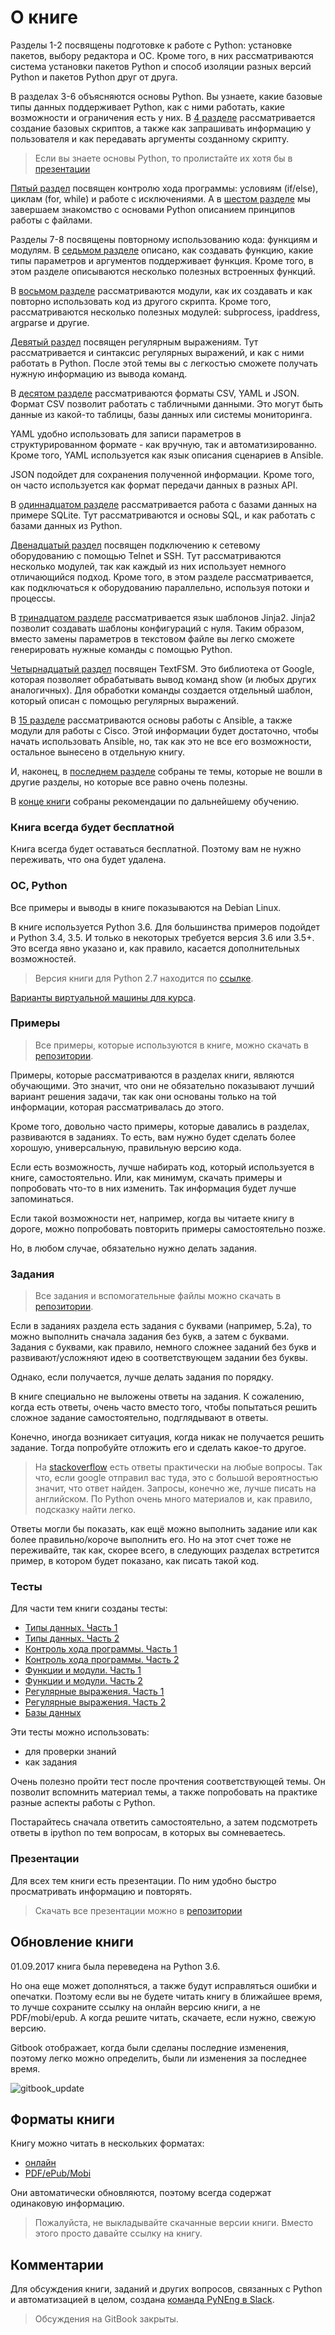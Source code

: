 # О книге

Разделы 1-2 посвящены подготовке к работе с Python: установке пакетов, выбору редактора и ОС.
Кроме того, в них рассматриваются система установки пакетов Python и способ изоляции разных версий Python и пакетов Python друг от друга.

В разделах 3-6 объясняются основы Python.
Вы узнаете, какие базовые типы данных поддерживает Python, как с ними работать, какие возможности и ограничения есть у них.
В [4 разделе](book/04_basic_scripts/README.md) рассматривается создание базовых скриптов, а также как запрашивать информацию у пользователя и как передавать аргументы созданному скрипту.

> Если вы знаете основы Python, то пролистайте их хотя бы в [презентации](https://github.com/natenka/pyneng-slides)

[Пятый раздел](book/05_control_structures/README.md) посвящен контролю хода программы: условиям (if/else), циклам (for, while) и работе с исключениями. А в [шестом разделе](book/06_files/README.md) мы завершаем знакомство с основами Python описанием принципов работы с файлами.

Разделы 7-8 посвящены повторному использованию кода: функциям и модулям.
В [седьмом разделе](book/07_functions/README.md) описано, как создавать функцию, какие типы параметров и аргументов поддерживает функция.
Кроме того, в этом разделе описываются несколько полезных встроенных функций.

В [восьмом разделе](book/08_modules/README.md) рассматриваются модули, как их создавать и как повторно использовать код из другого скрипта.
Кроме того, рассматриваются несколько полезных модулей: subprocess, ipaddress, argparse и другие.

[Девятый раздел](book/09_regex/README.md) посвящен регулярным выражениям.
Тут рассматривается и синтаксис регулярных выражений, и как с ними работать в Python.
После этой темы вы с легкостью сможете получать нужную информацию из вывода команд.

В [десятом разделе](book/10_serialization/README.md) рассматриваются форматы CSV, YAML и JSON.
Формат CSV позволит работать с табличными данными.
Это могут быть данные из какой-то таблицы, базы данных или системы мониторинга.

YAML удобно использовать для записи параметров в структурированном формате - как вручную, так и автоматизированно.
Кроме того, YAML используется как язык описания сценариев в Ansible.

JSON подойдет для сохранения полученной информации.
Кроме того, он часто используется как формат передачи данных в разных API.

В [одиннадцатом разделе](book/11_db/README.md) рассматривается работа с базами данных на примере SQLite.
Тут рассматриваются и основы SQL, и как работать с базами данных из Python.

[Двенадцатый раздел](book/12_ssh_telnet/README.md) посвящен подключению к сетевому оборудованию с помощью Telnet и SSH.
Тут рассматриваются несколько модулей, так как каждый из них использует немного отличающийся подход.
Кроме того, в этом разделе рассматривается, как подключаться к оборудованию параллельно, используя потоки и процессы.

В [тринадцатом разделе](book/13_jinja2/README.md) рассматривается язык шаблонов Jinja2.
Jinja2 позволит создавать шаблоны конфигураций с нуля.
Таким образом, вместо замены параметров в текстовом файле вы легко сможете генерировать нужные команды с помощью Python.

[Четырнадцатый раздел](book/14_textfsm/README.md) посвящен TextFSM.
Это библиотека от Google, которая позволяет обрабатывать вывод команд show (и любых других аналогичных).
Для обработки команды создается отдельный шаблон, который описан с помощью регулярных выражений.

В [15 разделе](book/15_ansible/README.md) рассматриваются основы работы с Ansible, а также модули для работы с Cisco.
Этой информации будет достаточно, чтобы начать использовать Ansible, но, так как это не все его возможности, остальное вынесено в отдельную книгу.

И, наконец, в [последнем разделе](book/16_additional_info/README.md) собраны те темы, которые не вошли в другие разделы, но которые все равно очень полезны.

В [конце книги](resources.md) собраны рекомендации по дальнейшему обучению.

### Книга всегда будет бесплатной

Книга всегда будет оставаться бесплатной.
Поэтому вам не нужно переживать, что она будет удалена.

### ОС, Python

Все примеры и выводы в книге показываются на Debian Linux.

В книге используется Python 3.6.
Для большинства примеров подойдет и Python 3.4, 3.5.
И только в некоторых требуется версия 3.6 или 3.5+.
Это всегда явно указано и, как правило, касается дополнительных возможностей.

> Версия книги для Python 2.7 находится по [ссылке](https://natenka.gitbooks.io/pyneng/content/v/python2.7/).

[Варианты виртуальной машины для курса](book/01_intro/README.md).

### Примеры

> Все примеры, которые используются в книге, можно скачать в [репозитории](https://github.com/natenka/pyneng-examples-exercises/).


Примеры, которые рассматриваются в разделах книги, являются обучающими.
Это значит, что они не обязательно показывают лучший вариант решения задачи, так как они основаны только на той информации, которая рассматривалась до этого.

Кроме того, довольно часто примеры, которые давались в разделах, развиваются в заданиях.
То есть, вам нужно будет сделать более хорошую, универсальную, правильную версию кода.

Если есть возможность, лучше набирать код, который используется в книге, самостоятельно.
Или, как минимум, скачать примеры и попробовать что-то в них изменить.
Так информация будет лучше запоминаться.

Если такой возможности нет, например, когда вы читаете книгу в дороге,
можно попробовать повторить примеры самостоятельно позже.

Но, в любом случае, обязательно нужно делать задания.

### Задания

> Все задания и вспомогательные файлы можно скачать в [репозитории](https://github.com/natenka/pyneng-examples-exercises/).


Если в заданиях раздела есть задания с буквами (например, 5.2a), то можно выполнить сначала задания без букв, а затем с буквами.
Задания с буквами, как правило, немного сложнее заданий без букв и развивают/усложняют идею в соответствующем задании без буквы.

Однако, если получается, лучше делать задания по порядку.

В книге специально не выложены ответы на задания.
К сожалению, когда есть ответы, очень часто вместо того, чтобы попытаться решить сложное задание самостоятельно, подглядывают в ответы.

Конечно, иногда возникает ситуация, когда никак не получается решить задание.
Тогда попробуйте отложить его и сделать какое-то другое.

> На [stackoverflow](http://stackoverflow.com/) есть ответы практически на любые вопросы. Так что, если google отправил вас туда, это с большой вероятностью значит, что ответ найден. Запросы, конечно же, лучше писать на английском. По Python очень много материалов и, как правило, подсказку найти легко.

Ответы могли бы показать, как ещё можно выполнить задание или как более правильно/короче выполнить его.
Но на этот счет тоже не переживайте, так как, скорее всего, в следующих разделах встретится пример, в котором будет показано, как писать такой код.

### Тесты


Для части тем книги созданы тесты:

* [Типы данных. Часть 1](https://goo.gl/forms/xKHX5xNM8Pv5sQDf2)
* [Типы данных. Часть 2](https://goo.gl/forms/igxR3ub3tQg3ycX53)
* [Контроль хода программы. Часть 1](https://goo.gl/forms/2TmGcrhG11h2SdLn1)
* [Контроль хода программы. Часть 2](https://goo.gl/forms/KZGaDquGlUmOz2kG3)
* [Функции и модули. Часть 1](https://goo.gl/forms/M1DpbdD0brVbdp1G3)
* [Функции и модули. Часть 2](https://goo.gl/forms/rNvdX9bHw8wLajJp2)
* [Регулярные выражения. Часть 1](https://goo.gl/forms/5UpkJbm1dORqs4bP2)
* [Регулярные выражения. Часть 2](https://goo.gl/forms/ltuOAO62yLlZkEmm1)
* [Базы данных](https://goo.gl/forms/wtGgmWg0vow1Cyqo1)


Эти тесты можно использовать:
* для проверки знаний
* как задания

Очень полезно пройти тест после прочтения соответствующей темы.
Он позволит вспомнить материал темы, а также попробовать на практике разные аспекты работы с Python.

Постарайтесь сначала ответить самостоятельно, а затем подсмотреть ответы в ipython по тем вопросам, в которых вы сомневаетесь.

### Презентации

Для всех тем книги есть презентации.
По ним удобно быстро просматривать информацию и повторять.

> Скачать все презентации можно в [репозитории](https://github.com/natenka/pyneng-slides/tree/py3-pdf)


## Обновление книги

01.09.2017 книга была переведена на Python 3.6.

Но она еще может дополняться, а также будут исправляться ошибки и опечатки.
Поэтому если вы не будете читать книгу в ближайшее время, то лучше сохраните ссылку на онлайн версию книги, а не PDF/mobi/epub.
А когда решите читать, скачаете, если нужно, свежую версию.


Gitbook отображает, когда были сделаны последние изменения, поэтому легко можно определить, были ли изменения за последнее время.

![gitbook_update](https://raw.githubusercontent.com/natenka/PyNEng/master/images/gitbook_update.png)


## Форматы книги

Книгу можно читать в нескольких форматах:
* [онлайн](https://natenka.gitbooks.io/pyneng/content/)
* [PDF/ePub/Mobi](https://www.gitbook.com/book/natenka/pyneng/details)

Они автоматически обновляются, поэтому всегда содержат одинаковую информацию.

> Пожалуйста, не выкладывайте скачанные версии книги. Вместо этого просто давайте ссылку на книгу.

## Комментарии

Для обсуждения книги, заданий и других вопросов, связанных с Python и автоматизацией в целом, создана [команда PyNEng в Slack](https://pyneng-slack.herokuapp.com/).

> Обсуждения на GitBook закрыты.

